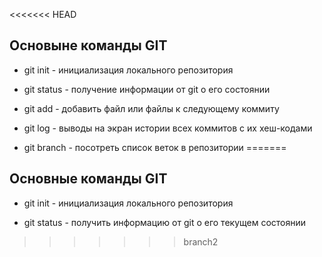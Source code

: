 <<<<<<< HEAD
## Основыне команды GIT

* git init - инициализация локального репозитория

* git status - получение информации от  git  о его состоянии 

* git add - добавить файл или файлы к следующему коммиту

* git log -  выводы на экран истории всех коммитов с их хеш-кодами

* git branch - посотреть список веток в репозитории
=======
## Основные команды GIT

* git init - инициализация локального репозитория

* git status - получить информацию от git о его текущем состоянии

>>>>>>> branch2
